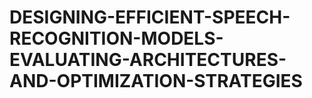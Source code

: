 # DESIGNING-EFFICIENT-SPEECH-RECOGNITION-MODELS-EVALUATING-ARCHITECTURES-AND-OPTIMIZATION-STRATEGIES